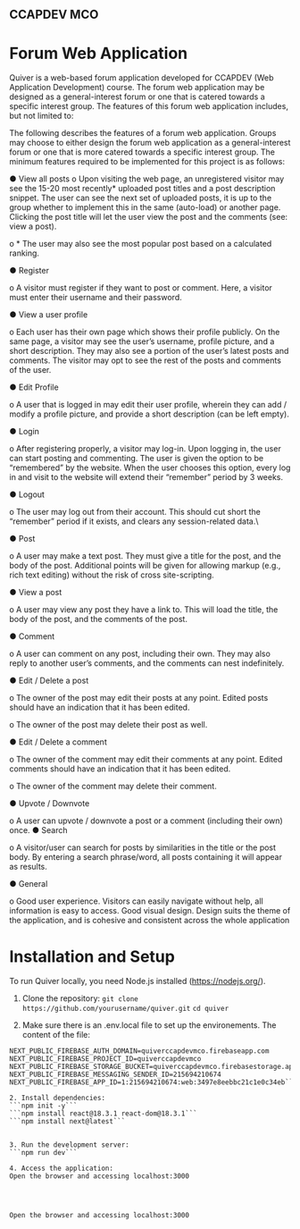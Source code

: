 ## CCAPDEV MCO
# Forum Web Application

Quiver is a web-based forum application developed for CCAPDEV (Web Application Development) course. The forum web application may be designed as a general-interest forum or one that is catered towards a specific interest group. The features of this forum web application includes, but not limited to:

The following describes the features of a forum web application. Groups may choose to
either design the forum web application as a general-interest forum or one that is more
catered towards a specific interest group. The minimum features required to be
implemented for this project is as follows:

● View all posts
  o Upon visiting the web page, an unregistered visitor may see the 15-20 most
recently* uploaded post titles and a post description snippet. The user can
see the next set of uploaded posts, it is up to the group whether to
implement this in the same (auto-load) or another page. Clicking the post
title will let the user view the post and the comments (see: view a post).

o * The user may also see the most popular post based on a calculated
ranking.

● Register

  o A visitor must register if they want to post or comment. Here, a visitor
must enter their username and their password.

● View a user profile

  o Each user has their own page which shows their profile publicly. On the
same page, a visitor may see the user’s username, profile picture, and a
short description. They may also see a portion of the user’s latest posts
and comments. The visitor may opt to see the rest of the posts and
comments of the user.

● Edit Profile

  o A user that is logged in may edit their user profile, wherein they can add
/ modify a profile picture, and provide a short description (can be left
empty).

● Login

  o After registering properly, a visitor may log-in. Upon logging in, the user
can start posting and commenting. The user is given the option to be
“remembered” by the website. When the user chooses this option, every
log in and visit to the website will extend their “remember” period by 3
weeks.

● Logout

  o The user may log out from their account. This should cut short the
“remember” period if it exists, and clears any session-related data.\

● Post

  o A user may make a text post. They must give a title for the post, and the
body of the post. Additional points will be given for allowing markup (e.g.,
rich text editing) without the risk of cross site-scripting.

● View a post

  o A user may view any post they have a link to. This will load the title, the
body of the post, and the comments of the post.

● Comment

  o A user can comment on any post, including their own. They may also reply
to another user’s comments, and the comments can nest indefinitely.

● Edit / Delete a post

  o The owner of the post may edit their posts at any point. Edited posts
should have an indication that it has been edited.

  o The owner of the post may delete their post as well.

● Edit / Delete a comment

  o The owner of the comment may edit their comments at any point. Edited
comments should have an indication that it has been edited.

  o The owner of the comment may delete their comment.

● Upvote / Downvote

  o A user can upvote / downvote a post or a comment (including their own)
once.
● Search

  o A visitor/user can search for posts by similarities in the title or the post
body. By entering a search phrase/word, all posts containing it will appear
as results.

● General
  
  o Good user experience. Visitors can easily navigate without help, all
information is easy to access. Good visual design. Design suits the theme
of the application, and is cohesive and consistent across the whole
application


# Installation and Setup
To run Quiver locally, you need Node.js installed (https://nodejs.org/). 

1. Clone the repository:
```git clone https://github.com/yourusername/quiver.git```
```cd quiver```

2. Make sure there is an .env.local file to set up the environements. The content of the file:
```NEXT_PUBLIC_FIREBASE_API_KEY=AIzaSyAM_EqvHLRBjPcFsb4f8Kpq7k0afWcDp5c
NEXT_PUBLIC_FIREBASE_AUTH_DOMAIN=quiverccapdevmco.firebaseapp.com
NEXT_PUBLIC_FIREBASE_PROJECT_ID=quiverccapdevmco
NEXT_PUBLIC_FIREBASE_STORAGE_BUCKET=quiverccapdevmco.firebasestorage.app
NEXT_PUBLIC_FIREBASE_MESSAGING_SENDER_ID=215694210674
NEXT_PUBLIC_FIREBASE_APP_ID=1:215694210674:web:3497e8eebbc21c1e0c34eb```

2. Install dependencies:
```npm init -y```
```npm install react@18.3.1 react-dom@18.3.1```
```npm install next@latest```


3. Run the development server:
```npm run dev```

4. Access the application:
Open the browser and accessing localhost:3000




Open the browser and accessing localhost:3000
